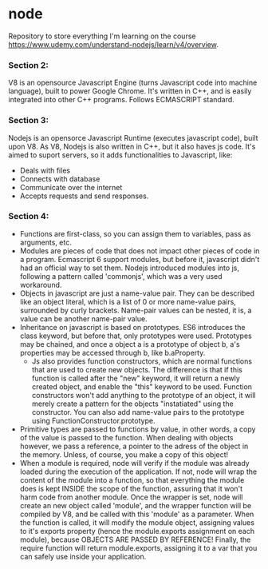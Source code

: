 # node
Repository to store everything I'm learning on the course https://www.udemy.com/understand-nodejs/learn/v4/overview.

### Section 2:

V8 is an opensource Javascript Engine (turns Javascript code into machine language), built to power Google Chrome.
It's written in C++, and is easily integrated into other C++ programs.
Follows ECMASCRIPT standard.

### Section 3:

Nodejs is an opensorce Javascript Runtime (executes javascript code), built upon V8. As V8, Nodejs is also written in C++, but it also haves js code. It's aimed to suport servers, so it adds functionalities to Javascript, like:
* Deals with files
* Connects with database
* Communicate over the internet
* Accepts requests and send responses.

### Section 4:

* Functions are first-class, so you can assign them to variables, pass as arguments, etc.
* Modules are pieces of code that does not impact other pieces of code in a program. Ecmascript 6 support modules, but before it, javascript didn't had an official way to set them. Nodejs introduced modules into js, following a pattern called 'commonjs', which was a very used workaround.
* Objects in javascript are just a name-value pair. They can be described like an object literal, which is a list of 0 or more name-value pairs, surrounded by curly brackets. Name-pair values can be nested, it is, a value can be another name-pair value.
* Inheritance on javascript is based on prototypes. ES6 introduces the class keyword, but before that, only prototypes were used. Prototypes may be chained, and once a object a is a prototype of object b, a's properties may be accessed through b, like b.aProperty.
    * Js also provides function constructors, which are normal functions that are used to create new objects. The difference is that if this function is called after the "new" keyword, it will return a newly created object, and enable the "this" keyword to be used. Function constructors won't add anything to the prototype of an object, it will merely create a pattern for the objects "instatiated" using the constructor. You can also add name-value pairs to the prototype using FunctionConstructor.prototype.
* Primitive types are passed to functions by value, in other words, a copy of the value is passed to the function. When dealing with objects however, we pass a reference, a pointer to the adress of the object in the memory. Unless, of course, you make a copy of this object! 
* When a module is required, node will verify if the module was already loaded during the execution of the application. If not, node will wrap the content of the module into a function, so that everything the module does is kept INSIDE the scope of the function, assuring that it won't harm code from another module. Once the wrapper is set, node will create an new object called 'module', and the wrapper function will be compiled by V8, and be called with this 'module' as a parameter. When the function is called, it will modify the module object, assigning values to it's exports property (hence the module.exports assignment on each module), because OBJECTS ARE PASSED BY REFERENCE! Finally, the require function will return module.exports, assigning it to a var that you can safely use inside your application.
